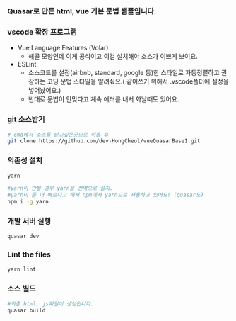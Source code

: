 ### Quasar로 만든 html, vue 기본 문법 샘플입니다.

### vscode 확장 프로그램
- Vue Language Features (Volar)
  - 해골 모양인데 이게 공식이고 이걸 설치해야 소스가 이쁘게 보여요.
- ESLint
  - 소스코드를 설정(airbnb, standard, google 등)한 스타일로 자동정렬하고 권장하는 코딩 문법 스타일을 알려줘요.( 같이쓰기 위해서 .vscode폴더에 설정을 넣어놨어요.)
  - 반대로 문법이 안맞다고 계속 에러를 내서 화날때도 있어요.

### git 소스받기
```bash
# cmd에서 소스를 받고싶은곳으로 이동 후
git clone https://github.com/dev-HongCheol/vueQuasarBase1.git

```

### 의존성 설치
```bash
yarn

#yarn이 안될 경우 yarn을 전역으로 설치.
#yarn이 좀 더 빠르다고 해서 npm에서 yarn으로 사용하고 있어요! (quasar도)
npm i -g yarn
```

### 개발 서버 실행
```bash
quasar dev
```

### Lint the files
```bash
yarn lint
```

### 소스 빌드
```bash
#최종 html, js파일이 생성됩니다.
quasar build
```
